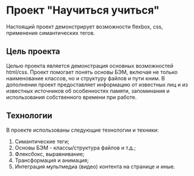 # Проект "Научиться учиться"

Настоящий проект демонстрирует возможности flexbox, css, применения симантических тегов.

## Цель проекта

Целью проекта является демонстрация основных возможностей html/css. Проект помогает понять основы БЭМ, включая не только наименование классов, но и структуру файлов и пути кним.
В дополнении проект предоставляет информацию от известных лиц и из известных источников об особенностях памяти, запоминания и использования собственного времени при работе.

## Технологии

В проекте использованы следующие технологии и техники:
1. Симантические теги;
2. Основы БЭМ - классы/структура файлов и т.д.;
3. Флексбокс, выравнивание;
4. Трансформация и анимация;
5. Интеграция мультмедиа (видео) контента на странице и иные.
